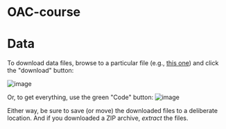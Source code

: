 # OAC-course

# Data
To download data files, browse to a particular file (e.g., [this one](https://github.com/AU-BCE-EE/OAC-course/blob/main/data/NH3_emis_acid_plot.csv)) and click the "download" button:

![image](https://github.com/AU-BCE-EE/OAC-course/assets/35272876/128700f0-f749-4f8c-b3b7-8dc8ab6248c7)

Or, to get everything, use the green "Code" button:
![image](https://github.com/AU-BCE-EE/OAC-course/assets/35272876/75035078-f7bf-414c-b85f-4c4f170f4048)

Either way, be sure to save (or move) the downloaded files to a deliberate location.
And if you downloaded a ZIP archive, *extract* the files.

